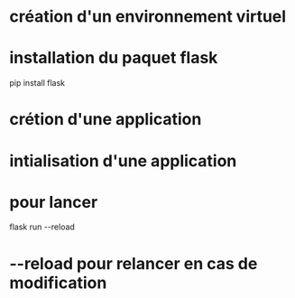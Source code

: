 # création d'un environnement virtuel
# installation du paquet flask
pip install flask
# crétion d'une application
# intialisation d'une application 

# pour lancer
flask run --reload
# --reload pour relancer en cas de modification 